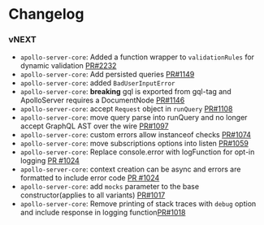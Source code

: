 # Changelog

### vNEXT

* `apollo-server-core`: Added a function wrapper to `validationRules` for dynamic validation [PR#2232](https://github.com/apollographql/apollo-server/pull/2232)
* `apollo-server-core`: Add persisted queries [PR#1149](https://github.com/apollographql/apollo-server/pull/1149)
* `apollo-server-core`: added `BadUserInputError`
* `apollo-server-core`: **breaking** gql is exported from gql-tag and ApolloServer requires a DocumentNode [PR#1146](https://github.com/apollographql/apollo-server/pull/1146)
* `apollo-server-core`: accept `Request` object in `runQuery` [PR#1108](https://github.com/apollographql/apollo-server/pull/1108)
* `apollo-server-core`: move query parse into runQuery and no longer accept GraphQL AST over the wire [PR#1097](https://github.com/apollographql/apollo-server/pull/1097)
* `apollo-server-core`: custom errors allow instanceof checks [PR#1074](https://github.com/apollographql/apollo-server/pull/1074)
* `apollo-server-core`: move subscriptions options into listen [PR#1059](https://github.com/apollographql/apollo-server/pull/1059)
* `apollo-server-core`: Replace console.error with logFunction for opt-in logging [PR #1024](https://github.com/apollographql/apollo-server/pull/1024)
* `apollo-server-core`: context creation can be async and errors are formatted to include error code [PR #1024](https://github.com/apollographql/apollo-server/pull/1024)
* `apollo-server-core`: add `mocks` parameter to the base constructor(applies to all variants) [PR#1017](https://github.com/apollographql/apollo-server/pull/1017)
* `apollo-server-core`: Remove printing of stack traces with `debug` option and include response in logging function[PR#1018](https://github.com/apollographql/apollo-server/pull/1018)

